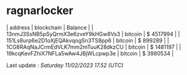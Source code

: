 # ragnarlocker

| address | blockchain | Balance |
| 13nmJ3SsNB5pSyQrmX3e6zveY9kHGw8Vs3 | bitcoin | $ 4517994 | 
| 151Ls8urp6e2D1oXjEQAkvqogSn3TS8pp6 | bitcoin | $ 899289 | 
| 1CG8RAqNaJCrmEdVLK7mm2mTuuK28dkzCU | bitcoin | $ 1481197 | 
| 19kcqKevFZhiX7NFLa5wAw4JBjWLcpwp3e | bitcoin | $ 3980534 | 

Last update : _Saturday 11/02/2023 17.52 (UTC)_ 

